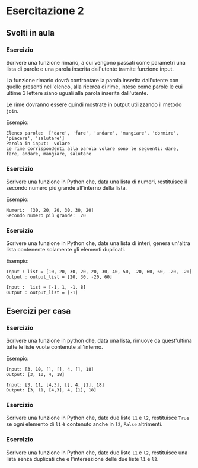 # Esercitazione 2

## Svolti in aula

### Esercizio
Scrivere una funzione rimario, a cui vengono passati come parametri una lista di
parole e una parola inserita dall'utente tramite funzione input.

La funzione rimario dovrà confrontare la parola inserita dall'utente con quelle
presenti nell'elenco, alla ricerca di rime, intese come parole le cui ultime 3
lettere siano uguali alla parola inserita dall'utente.

Le rime dovranno essere quindi mostrate in output utilizzando il metodo `join`.

Esempio:
```
Elenco parole:  ['dare', 'fare', 'andare', 'mangiare', 'dormire', 'piacere', 'salutare']
Parola in input:  volare
Le rime corrispondenti alla parola volare sono le seguenti: dare, fare, andare, mangiare, salutare
```
### Esercizio
Scrivere una funzione in Python che, data una lista di numeri, restituisce il
secondo numero più grande all'interno della lista.

Esempio:
```
Numeri:  [30, 20, 20, 30, 30, 20]
Secondo numero più grande:  20
```
### Esercizio
Scrivere una funzione in Python che, date una lista di interi, genera un'altra
lista contenente solamente gli elementi duplicati.

Esempio:

```
Input : list = [10, 20, 30, 20, 20, 30, 40, 50, -20, 60, 60, -20, -20]
Output : output_list = [20, 30, -20, 60]
```

```
Input :  list = [-1, 1, -1, 8]
Output : output_list = [-1]
```

## Esercizi per casa

### Esercizio
Scrivere una funzione in python che, data una lista, rimuove da quest'ultima
tutte le liste vuote contenute all'interno.

Esempio:

```
Input: [3, 10, [], [], 4, [], 18]
Output: [3, 10, 4, 18]
```

```
Input: [3, 11, [4,3], [], 4, [1], 18]
Output: [3, 11, [4,3], 4, [1], 18]
```

### Esercizio
Scrivere una funzione in Python che, date due liste `l1` e `l2`, restituisce
`True` se ogni elemento di `l1` è contenuto anche in `l2`, `False` altrimenti.

### Esercizio
Scrivere una funzione in Python che, date due liste `l1` e `l2`, restituisce
una lista senza duplicati che è l'intersezione delle due liste `l1` e `l2`.
